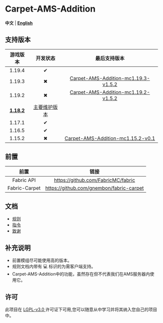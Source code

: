 # Carpet-AMS-Addition

**中文** | [**English**](README_en.md)

## 支持版本

|       游戏版本        |     开发状态      |                                                     最后支持版本                                                      |
|:-----------------:|:-------------:|:---------------------------------------------------------------------------------------------------------------:|
|      1.19.4       |       ✔       |                                                                                                                 |
|      1.19.3       |       ✖       | [Carpet-AMS-Addition-mc1.19.3-v1.5.2](https://github.com/Minecraft-AMS/Carpet-AMS-Addition/releases/tag/v1.5.2) |
|      1.19.2       |       ✖       | [Carpet-AMS-Addition-mc1.19.2-v1.5.2](https://github.com/Minecraft-AMS/Carpet-AMS-Addition/releases/tag/v1.5.2) |
| **<u>1.18.2</u>** | <u>主要维护版本</u> |                                                                                                                 |
|      1.17.1       |       ✔       |                                                                                                                 |
|      1.16.5       |       ✔       |                                                                                                                 |
|      1.15.2       |       ✖       |        [ Carpet-AMS-Addition-mc1.15.2-v0.1](https://github.com/1024-byteeeee/Carpet-AMS-Addition-1.15.2)        |


## 前置
|      前置       |                    链接                    |
|:-------------:|:----------------------------------------:|
|  Fabric API   |    https://github.com/FabricMC/fabric    |
| Fabric-Carpet | https://github.com/gnembon/fabric-carpet |

## 文档

- [规则](/readme_folder/rules_cn.md)
- [指令](/readme_folder/commands_cn.md)
- [致谢](/readme_folder/thanks_cn.md)

## 补充说明
- 前置模组尽可能使用高的版本。
- 规则文档内带有 💻 标识的为需客户端支持。
- Carpet-AMS-Addition中的功能，虽然存在但不代表我们在AMS服务器内使用它。

## 许可
此项目在 [ LGPL-v3.0 ](https://choosealicense.com/licenses/lgpl-3.0/) 许可证下可用,您可以随意从中学习并将其纳入您自己的项目中。
